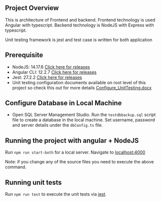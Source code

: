 ## Project Overview 

This is architecture of Frontend and backend. Frontend technology is used Angular with typescript. Backend technology is NodeJS with Express with typescript.

Unit testing framework is jest and test case is written for both application

## Prerequisite

- NodeJS: 14.17.6 [Click here for releases](https://nodejs.org/en/download/releases/)
- Angular CLI: 12.2.7 [Click here for releases](https://angular.io/guide/setup-local)
- Jest: 27.2.2 [Click here for releases](https://jestjs.io/versions)
- Unit testing configuration documents available on root level of this project so check this out for more details [Configure_UnitTesting.docx]()

## Configure Database in Local Machine
- Open SQL Server Management Studio. Run the `testdbbackup.sql` script file to create a database in the local machine. Set username, password and server details under the `dbConfig.ts` file.

## Running the project with angular + NodeJS

Run `npm run start-both` for a local server. Navigate to [localhost:4000](http://localhost:4000/)

Note: if you change any of the source files you need to execute the above command.

## Running unit tests

Run `npm run test` to execute the unit tests via [jest](https://jestjs.io/).